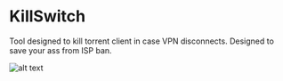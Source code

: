 # KillSwitch
Tool designed to kill torrent client in case VPN disconnects. Designed to save your ass from ISP ban.


![alt text](https://i.imgur.com/K3GTNsP.png)
